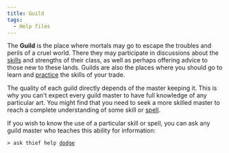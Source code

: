 ```yaml
---
title: Guild
tags:
  - Help files
---
```

The **Guild** is the place where mortals may go to escape the troubles
and perils of a cruel world. There they may participate in discussions
about the [skills](skill "wikilink") and strengths of their class, as
well as perhaps offering advice to those new to these lands. Guilds are
also the places where you should go to learn and
[practice](practice "wikilink") the skills of your trade.

The quality of each guild directly depends of the master keeping it.
This is why you can't expect every guild master to have full knowledge
of any particular art. You might find that you need to seek a more
skilled master to reach a complete understanding of some skill or
[spell](spell "wikilink").

If you wish to know the use of a particular skill or spell, you can ask
any guild master who teaches this ability for information:

`> ask thief help `[`dodge`](dodge "wikilink")

